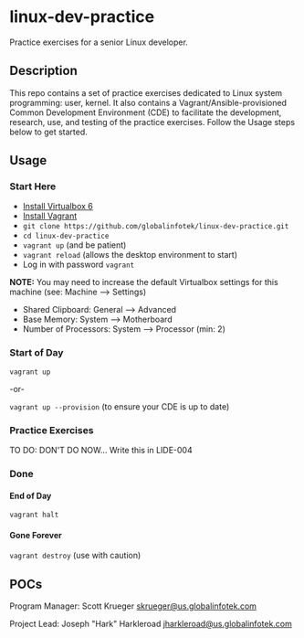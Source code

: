 # linux-dev-practice
Practice exercises for a senior Linux developer.

## Description

This repo contains a set of practice exercises dedicated to Linux system programming: user, kernel.  It also contains a Vagrant/Ansible-provisioned Common Development Environment (CDE) to facilitate the development, research, use, and testing of the practice exercises.  Follow the Usage steps below to get started.

## Usage

### Start Here

- [Install Virtualbox 6](https://www.virtualbox.org/wiki/Downloads)
- [Install Vagrant](https://www.vagrantup.com/downloads)
- `git clone https://github.com/globalinfotek/linux-dev-practice.git`
- `cd linux-dev-practice`
- `vagrant up`  (and be patient)
- `vagrant reload`  (allows the desktop environment to start)
- Log in with password `vagrant`

**NOTE:** You may need to increase the default Virtualbox settings for this machine (see: Machine --> Settings)
- Shared Clipboard: General --> Advanced
- Base Memory: System --> Motherboard
- Number of Processors: System --> Processor (min: 2)

### Start of Day

`vagrant up`

-or-

`vagrant up --provision` (to ensure your CDE is up to date)

### Practice Exercises

TO DO: DON'T DO NOW... Write this in LIDE-004

### Done

#### End of Day

`vagrant halt`

#### Gone Forever

`vagrant destroy` (use with caution)

## POCs

Program Manager:
	Scott Krueger
	skrueger@us.globalinfotek.com

Project Lead:
	Joseph "Hark" Harkleroad
	jharkleroad@us.globalinfotek.com
